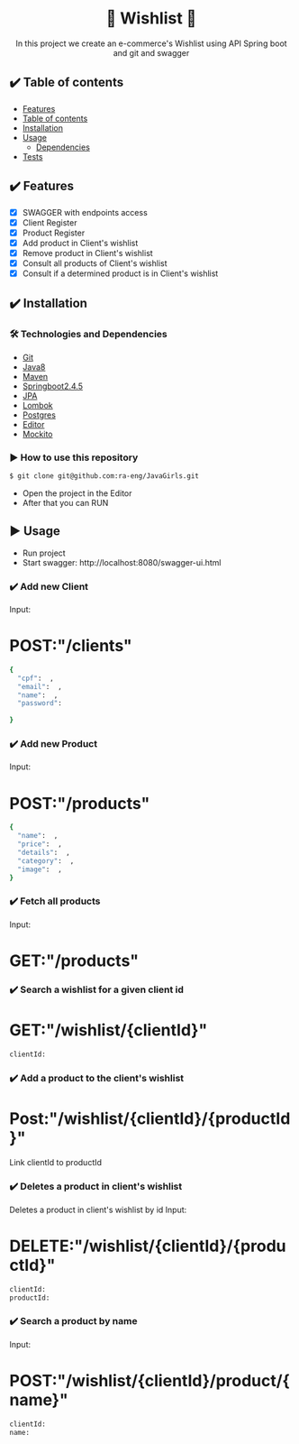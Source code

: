 <h1 align="center">🚀 Wishlist 🚀</h1>
<p align="center">  In this project we create an e-commerce's Wishlist using API Spring boot and git and swagger
</p>

## :heavy_check_mark: Table of contents 

<!--ts-->
- [Features](#Features)
- [Table of contents ](#table-of-contents)
- [Installation](#installation)
- [Usage](#usage)
    - [Dependencies](#dependencies)
- [Tests](#tests)
<!--te-->


## :heavy_check_mark: Features

- [x] SWAGGER with endpoints access 
- [x] Client Register
- [x] Product Register
- [x] Add product in Client's wishlist
- [x] Remove product in Client's wishlist
- [x] Consult all products of Client's wishlist
- [x] Consult if a determined product is in Client's wishlist

## :heavy_check_mark: Installation

### 🛠 Technologies and Dependencies
* [Git](#Git)
* [Java8](#Java8)
* [Maven](#Maven)
* [Springboot2.4.5](#Springboot2.4.5)
* [JPA](#JPA)
* [Lombok](#Lombok)
* [Postgres](#Postgres)
* [Editor](#Editor4.5)
* [Mockito](#Mockito)

### :arrow_forward: How to use this repository
```bash
$ git clone git@github.com:ra-eng/JavaGirls.git
```
- Open the project in the Editor
- After that you can RUN


## :arrow_forward: Usage

- Run project
- Start swagger: http://localhost:8080/swagger-ui.html

### :heavy_check_mark: Add new Client
Input:
# POST:"/clients"
```bash
{
  "cpf":  , 
  "email":  ,
  "name":  ,
  "password":  
  
}
```
### :heavy_check_mark: Add new Product
Input:
# POST:"/products"
```bash
{
  "name":  ,
  "price":  ,
  "details":  ,
  "category":  ,
  "image":  ,
}
```

### :heavy_check_mark: Fetch all products
Input:
# GET:"/products"

### :heavy_check_mark: Search a wishlist for a given client id
# GET:"/wishlist/{clientId}"
```bash
clientId: 
```

### :heavy_check_mark: Add a product to the client's wishlist
# Post:"/wishlist/{clientId}/{productId}"
Link clientId to productId

### :heavy_check_mark: Deletes a product in client's wishlist
Deletes a product in client's wishlist by id 
Input: 
# DELETE:"/wishlist/{clientId}/{productId}"
```bash
clientId: 
productId:
```
### :heavy_check_mark: Search a product by name
Input:
# POST:"/wishlist/{clientId}/product/{name}"
```bash
clientId: 
name:
```



